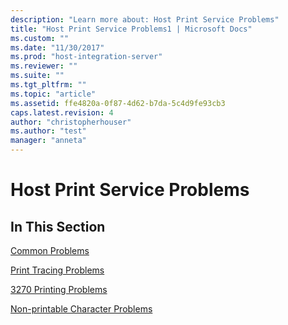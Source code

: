 ```yaml
---
description: "Learn more about: Host Print Service Problems"
title: "Host Print Service Problems1 | Microsoft Docs"
ms.custom: ""
ms.date: "11/30/2017"
ms.prod: "host-integration-server"
ms.reviewer: ""
ms.suite: ""
ms.tgt_pltfrm: ""
ms.topic: "article"
ms.assetid: ffe4820a-0f87-4d62-b7da-5c4d9fe93cb3
caps.latest.revision: 4
author: "christopherhouser"
ms.author: "test"
manager: "anneta"
---
```

# Host Print Service Problems
## In This Section  
 [Common Problems](../core/common-problems2.md)  
  
 [Print Tracing Problems](../core/print-tracing-problems2.md)  
  
 [3270 Printing Problems](../core/3270-printing-problems2.md)  
  
 [Non-printable Character Problems](../core/non-printable-character-problems1.md)
